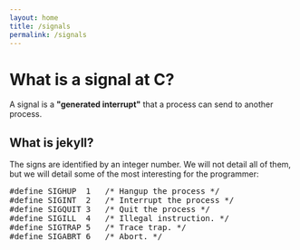```yaml
---
layout: home
title: /signals
permalink: /signals
---
```


# What is a signal at C?

A signal is a **"generated interrupt"** that a process can send to another process.

## What is jekyll?

The signs are identified by an integer number. We will not detail all of them, but we will detail some of the most interesting for the programmer:

<pre style="margin-top: 12px">
#define SIGHUP  1   /* Hangup the process */ 
#define SIGINT  2   /* Interrupt the process */ 
#define SIGQUIT 3   /* Quit the process */ 
#define SIGILL  4   /* Illegal instruction. */ 
#define SIGTRAP 5   /* Trace trap. */ 
#define SIGABRT 6   /* Abort. */
</pre>
